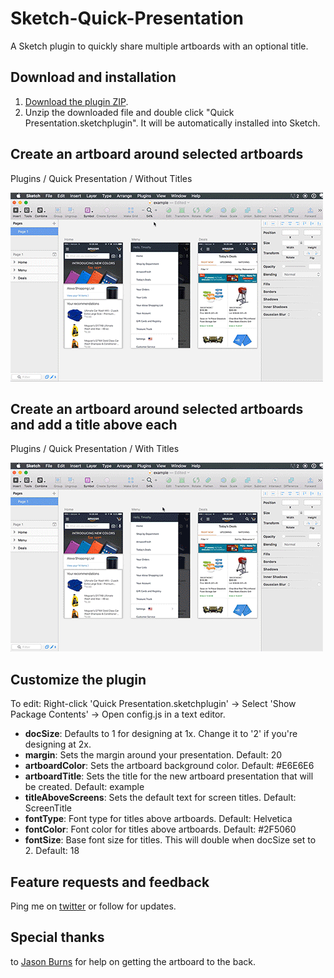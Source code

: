 # Sketch-Quick-Presentation

A Sketch plugin to quickly share multiple artboards with an optional title.

## Download and installation

1. [Download the plugin ZIP](https://github.com/timothywhalin/Sketch-Quick-Presentation/archive/master.zip).
2. Unzip the downloaded file and double click "Quick Presentation.sketchplugin". It will be automatically installed into Sketch.

## Create an artboard around selected artboards

Plugins / Quick Presentation / Without Titles

![Generate artboard without titles](README-Screenshots/without-titles.gif)

## Create an artboard around selected artboards and add a title above each

Plugins / Quick Presentation / With Titles

![Generate artboard with titles](README-Screenshots/with-titles.gif)

## Customize the plugin

To edit: Right-click 'Quick Presentation.sketchplugin' → Select 'Show Package Contents' → Open config.js in a text editor.

- **docSize**: Defaults to 1 for designing at 1x. Change it to '2' if you're designing at 2x.
- **margin**: Sets the margin around your presentation. Default: 20
- **artboardColor**: Sets the artboard background color. Default: #E6E6E6
- **artboardTitle**: Sets the title for the new artboard presentation that will be created. Default: example
- **titleAboveScreens**: Sets the default text for screen titles. Default: ScreenTitle
- **fontType**: Font type for titles above artboards. Default: Helvetica
- **fontColor**: Font color for titles above artboards. Default: #2F5060
- **fontSize**: Base font size for titles. This will double when docSize set to 2. Default: 18

## Feature requests and feedback
Ping me on [twitter](http://twitter.com/timothywhalin) or follow for updates.

## Special thanks
to [Jason Burns](https://github.com/sonburn/) for help on getting the artboard to the back.
